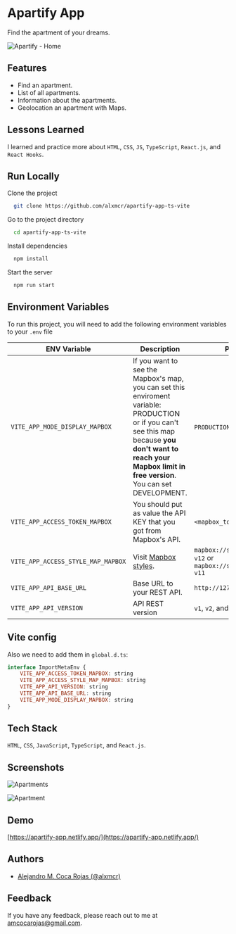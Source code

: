 
# Apartify App

Find the apartment of your dreams.

![Apartify - Home](https://res.cloudinary.com/images-alex-projects/image/upload/v1629524596/Portfolio/appartify-assets/images/apartify-home_nu9dkd.png)


## Features

- Find an apartment.
- List of all apartments.
- Information about the apartments.
- Geolocation an apartment with Maps.

  
## Lessons Learned

I learned and practice more about `HTML`, `CSS`, `JS`, `TypeScript`, `React.js`, and `React Hooks`.

  
## Run Locally

Clone the project

```bash
  git clone https://github.com/alxmcr/apartify-app-ts-vite
```

Go to the project directory

```bash
  cd apartify-app-ts-vite
```

Install dependencies

```bash
  npm install
```

Start the server

```bash
  npm run start
```

  
## Environment Variables

To run this project, you will need to add the following environment variables to your `.env` file

| ENV Variable                       | Description                                                                                                                                                                                                        | Possible values                                                               |
|------------------------------------|--------------------------------------------------------------------------------------------------------------------------------------------------------------------------------------------------------------------|-------------------------------------------------------------------------------|
| `VITE_APP_MODE_DISPLAY_MAPBOX`     | If you want to see the Mapbox's map, you can set this enviroment variable: PRODUCTION or if you can't see this map because **you don't want to reach your Mapbox limit in free version**. You can set DEVELOPMENT. | `PRODUCTION` / `DEVELOPMENT`                                                  |
| `VITE_APP_ACCESS_TOKEN_MAPBOX`     | You should put as value the API KEY that you got from Mapbox's API.                                                                                                                                                | `<mapbox_token>`                                                            |
| `VITE_APP_ACCESS_STYLE_MAP_MAPBOX` | Visit [Mapbox styles](https://docs.mapbox.com/api/maps/styles/).                                                                                                                                                   | `mapbox://styles/mapbox/streets-v12` or `mapbox://styles/mapbox/outdoors-v11` |
| `VITE_APP_API_BASE_URL`            | Base URL to your REST API.                                                                                                                                                                                         | `http://127.0.0.1:8000`                                                       |
| `VITE_APP_API_VERSION`             | API REST version                                                                                                                                                                                                   | `v1`, `v2`, and so on.                                                         |


## Vite config

Also we need to add them in `global.d.ts`:

```javascript
interface ImportMetaEnv {
    VITE_APP_ACCESS_TOKEN_MAPBOX: string
    VITE_APP_ACCESS_STYLE_MAP_MAPBOX: string
    VITE_APP_API_VERSION: string
    VITE_APP_API_BASE_URL: string
    VITE_APP_MODE_DISPLAY_MAPBOX: string
}
```
  
## Tech Stack

`HTML`, `CSS`, `JavaScript`, `TypeScript`, and `React.js`.

  
## Screenshots

![Apartments](https://res.cloudinary.com/images-alex-projects/image/upload/v1629524217/Portfolio/appartify-assets/images/apartments-map_repfwl.png)

![Apartment](https://res.cloudinary.com/images-alex-projects/image/upload/v1629524217/Portfolio/appartify-assets/images/aparment-image_zlfdvv.png)

  
## Demo

[https://apartify-app.netlify.app/](https://apartify-app.netlify.app/)

  
## Authors

- [Alejandro M. Coca Rojas (@alxmcr)](https://www.github.com/alxmcr)

  
## Feedback

If you have any feedback, please reach out to me at amcocarojas@gmail.com.

  
